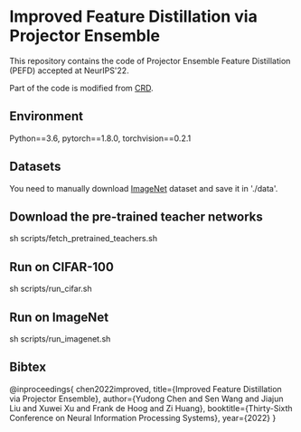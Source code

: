 # Improved Feature Distillation via Projector Ensemble 
This repository contains the code of Projector Ensemble Feature Distillation (PEFD) accepted at NeurIPS'22.

Part of the code is modified from [CRD](https://github.com/HobbitLong/RepDistiller).

## Environment
Python==3.6, pytorch==1.8.0, torchvision==0.2.1

## Datasets
You need to manually download [ImageNet](https://www.image-net.org/download.php) dataset and save it in './data'.

## Download the pre-trained teacher networks
sh scripts/fetch_pretrained_teachers.sh

## Run on CIFAR-100
sh scripts/run_cifar.sh

## Run on ImageNet
sh scripts/run_imagenet.sh

## Bibtex
@inproceedings{
chen2022improved,
title={Improved Feature Distillation via Projector Ensemble},
author={Yudong Chen and Sen Wang and Jiajun Liu and Xuwei Xu and Frank de Hoog and Zi Huang},
booktitle={Thirty-Sixth Conference on Neural Information Processing Systems},
year={2022}
}
